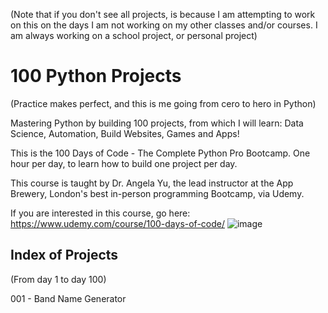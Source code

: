 (Note that if you don't see all projects, is because I am attempting to work on this on the days I am not working on my other classes and/or courses. I am always working on a school project, or personal project)

<h1>100 Python Projects</h1> (Practice makes perfect, and this is me going from cero to hero in Python)<br/>

Mastering Python by building 100 projects, from which I will learn: Data Science, Automation, Build Websites, Games and Apps!


This is the 100 Days of Code - The Complete Python Pro Bootcamp.
One hour per day, to learn how to build one project per day.

This course is taught by Dr. Angela Yu, the lead instructor at the App Brewery, London's best in-person programming Bootcamp, via Udemy.

If you are interested in this course, go here:
https://www.udemy.com/course/100-days-of-code/ 
![image](https://github.com/vara-co/100-Days-of-code/assets/152572519/90155183-90be-468c-bfb2-e053e3730041)

<h2>Index of Projects</h2> (From day 1 to day 100)<br/>

001 - Band Name Generator
